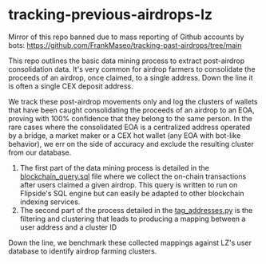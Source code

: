 # tracking-previous-airdrops-lz

Mirror of this repo banned due to mass reporting of Github accounts by bots: https://github.com/FrankMaseo/tracking-past-airdrops/tree/main

This repo outlines the basic data mining process to extract post-airdrop consolidation data. It's very common for airdrop farmers to consolidate the proceeds of an airdrop, once claimed, to a single address. Down the line it is often a single CEX deposit address. 

We track these post-airdrop movements only and log the clusters of wallets that have been caught consolidating the proceeds of an airdrop to an EOA, proving with 100% confidence that they belong to the same person. In the rare cases where the consolidated EOA is a centralized address operated by a bridge, a market maker or a CEX hot wallet (any EOA with bot-like behavior), we err on the side of accuracy and exclude the resulting cluster from our database.

1. The first part of the data mining process is detailed in the [blockchain_query.sql](https://github.com/mmbackup-account/tracking-previous-airdrops-lz/blob/main/blockchain_query.sql) file where we collect the on-chain transactions after users claimed a given airdrop. This query is written to run on Flipside's SQL engine but can easily be adapted to other blockchain indexing services.
1. The second part of the process detailed in the [tag_addresses.py](https://github.com/FrankMaseo/tracking-past-airdrops/blob/main/tag_addresses.py) is the filtering and clustering that leads to producing a mapping between a user address and a cluster ID

Down the line, we benchmark these collected mappings against LZ's user database to identify airdrop farming clusters.
